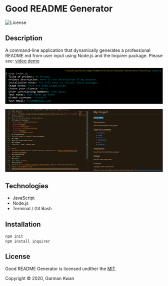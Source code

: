# Good README Generator
![License](https://img.shields.io/badge/license-MIT-blue.svg "License Badge")
## Description
A command-line application that dynamically generates a professional README.md from user input using Node.js and the Inquirer package.
Please see: [video demo](https://drive.google.com/file/d/1rusqGflE4pAzd_AgTzleP_oM3dLBgiWO/view?usp=sharing)

![Git Bash screenshot](https://github.com/zeroshii/Good-ReadMe-Generator/blob/main/git-screenshot.png)

![README demo screenshot](https://github.com/zeroshii/Good-ReadMe-Generator/blob/main/readme-screenshot.png)

## Technologies
- JavaScript
- Node.js
- Terminal / Git Bash
## Installation
```
npm init
npm install inquirer
```


## License
Good README Generator is licensed undther the [MIT](https://choosealicense.com/licenses/mit/).

Copyright &#169; 2020, Garman Kwan
